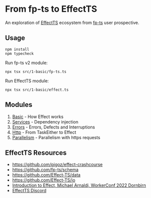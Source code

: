# From fp-ts to EffectTS

An exploration of [EffectTS](https://github.com/Effect-TS/) ecosystem from [fp-ts](https://github.com/gcanti/fp-ts) user
prospective.

## Usage

```shell
npm install
npm typecheck
```

Run fp-ts v2 module:

```shell
npx tsx src/1-basic/fp-ts.ts
```

Run EffectTS module:

```shell
npx tsx src/1-basic/effect.ts
```

## Modules

1. [Basic](./src/1-basic) - How Effect works
2. [Services](./src/2-services) - Dependency injection
3. [Errors](./src/3-errors) - Errors, Defects and Interruptions
4. [Http](./src/4-http) - From TaskEither to Effect
5. [Parallelism](./src/5-parallelism) - Parallelism with https requests

## EffectTS Resources

- https://github.com/pigoz/effect-crashcourse
- https://github.com/fp-ts/schema
- https://github.com/Effect-TS/data
- https://github.com/Effect-TS/io
- [Introduction to Effect, Michael Arnaldi, WorkerConf 2022 Dornbirn](https://www.youtube.com/watch?v=zrNr3JVUc8I)
- [EffectTS Discord](https://discord.gg/RVZKYxWfAJ)
